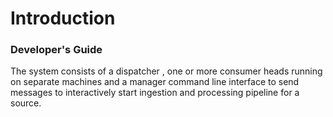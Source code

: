 # Introduction

### Developer's Guide

The system consists of a dispatcher , one or more consumer heads running on separate machines and a manager command line interface to send messages to interactively start ingestion and processing pipeline for a source.

## 

